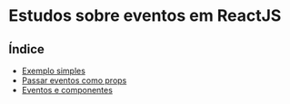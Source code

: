 # Estudos sobre eventos em ReactJS

## Índice

- [Exemplo simples](https://github.com/Dirack/Estudos/tree/master/react/events/eventos#exemplo-simples-de-handler-em-reactjs)
- [Passar eventos como props](https://github.com/Dirack/Estudos/tree/master/react/events/passando_eventos#passando-eventos-como-props)
- [Eventos e componentes](https://github.com/Dirack/Estudos/tree/master/react/states_eventos/eventos#exemplo-de-eventos-em-reactjs)
